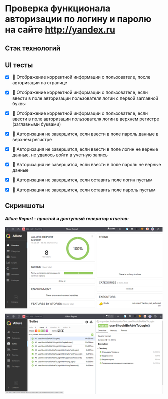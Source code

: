 # Проверка функционала авторизации по логину и паролю на сайте http://yandex.ru

## Стэк технологий

## UI тесты
- [X] :mango: Отображение корректной информации о  пользователе, после авторизации на странице
- [X] :banana: Отображение корректной информации о пользователе, если ввести в поле авторизации пользователя логин с первой заглавной буквы
- [X] :orange: Отображение корректной информации о пользователе, если ввести в поле авторизации пользователя логин в верхнем регистре (заглавными буквами)
- [X] :strawberry: Авторизация не завершится, если ввести в поле пароль данные в верхнем регистре
- [X] :watermelon: Авторизация не завершится, если ввести в поле логин не верные данные, не удалось войти в учетную запись
- [X] :grapes: Авторизация не завершится, если ввести в поле пароль не верные данные
- [X] :apple: Авторизация не завершится, если оставить поле логин пустым
- [X] :pear: Авторизация не завершится, если оставить поле пароль пустым


## Скриншоты
#### *Allure Report - простой и доступный генератор отчетов:*
![selenoid_screenshot](src/test/resources/AllureReportAuth.png)


![selenoid_screenshot](src/test/resources/AllureReportAuthTests.png)
  